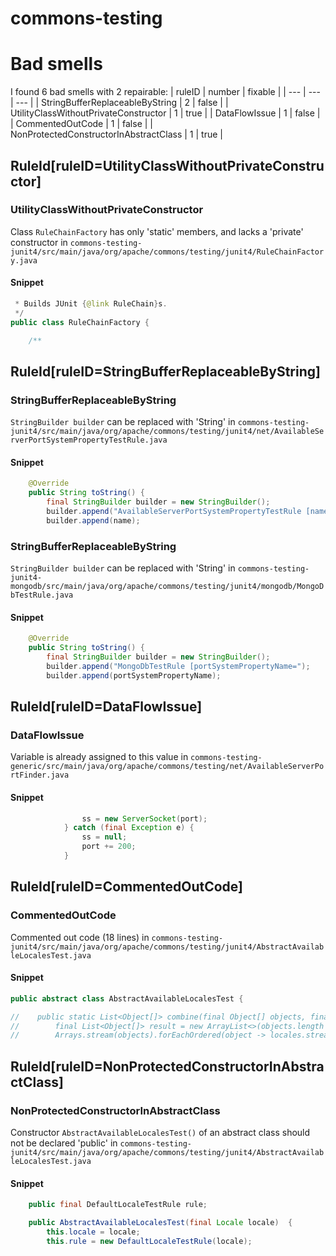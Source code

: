 # commons-testing 
 
# Bad smells
I found 6 bad smells with 2 repairable:
| ruleID | number | fixable |
| --- | --- | --- |
| StringBufferReplaceableByString | 2 | false |
| UtilityClassWithoutPrivateConstructor | 1 | true |
| DataFlowIssue | 1 | false |
| CommentedOutCode | 1 | false |
| NonProtectedConstructorInAbstractClass | 1 | true |
## RuleId[ruleID=UtilityClassWithoutPrivateConstructor]
### UtilityClassWithoutPrivateConstructor
Class `RuleChainFactory` has only 'static' members, and lacks a 'private' constructor
in `commons-testing-junit4/src/main/java/org/apache/commons/testing/junit4/RuleChainFactory.java`
#### Snippet
```java
 * Builds JUnit {@link RuleChain}s.
 */
public class RuleChainFactory {

    /**
```

## RuleId[ruleID=StringBufferReplaceableByString]
### StringBufferReplaceableByString
`StringBuilder builder` can be replaced with 'String'
in `commons-testing-junit4/src/main/java/org/apache/commons/testing/junit4/net/AvailableServerPortSystemPropertyTestRule.java`
#### Snippet
```java
    @Override
    public String toString() {
        final StringBuilder builder = new StringBuilder();
        builder.append("AvailableServerPortSystemPropertyTestRule [name=");
        builder.append(name);
```

### StringBufferReplaceableByString
`StringBuilder builder` can be replaced with 'String'
in `commons-testing-junit4-mongodb/src/main/java/org/apache/commons/testing/junit4/mongodb/MongoDbTestRule.java`
#### Snippet
```java
    @Override
    public String toString() {
        final StringBuilder builder = new StringBuilder();
        builder.append("MongoDbTestRule [portSystemPropertyName=");
        builder.append(portSystemPropertyName);
```

## RuleId[ruleID=DataFlowIssue]
### DataFlowIssue
Variable is already assigned to this value
in `commons-testing-generic/src/main/java/org/apache/commons/testing/net/AvailableServerPortFinder.java`
#### Snippet
```java
                ss = new ServerSocket(port);
            } catch (final Exception e) {
                ss = null;
                port += 200;
            }
```

## RuleId[ruleID=CommentedOutCode]
### CommentedOutCode
Commented out code (18 lines)
in `commons-testing-junit4/src/main/java/org/apache/commons/testing/junit4/AbstractAvailableLocalesTest.java`
#### Snippet
```java
public abstract class AbstractAvailableLocalesTest {

//    public static List<Object[]> combine(final Object[] objects, final List<Locale> locales) {
//        final List<Object[]> result = new ArrayList<>(objects.length * locales.size());
//        Arrays.stream(objects).forEachOrdered(object -> locales.stream().forEachOrdered(locale -> result.add(new Object[] { object, locale })));
```

## RuleId[ruleID=NonProtectedConstructorInAbstractClass]
### NonProtectedConstructorInAbstractClass
Constructor `AbstractAvailableLocalesTest()` of an abstract class should not be declared 'public'
in `commons-testing-junit4/src/main/java/org/apache/commons/testing/junit4/AbstractAvailableLocalesTest.java`
#### Snippet
```java
    public final DefaultLocaleTestRule rule;

    public AbstractAvailableLocalesTest(final Locale locale)  {
        this.locale = locale;
        this.rule = new DefaultLocaleTestRule(locale);
```

